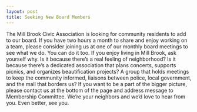 ```yaml
---
layout: post
title: Seeking New Board Members
---
```


The Mill Brook Civic Association is looking for community residents to add to our board. 
If you have two hours a month to share and enjoy working on a team, 
please consider joining us at one of our monthly board meetings to see what we do. 
You can do it too. 
If you enjoy living in Mill Brook, ask yourself why. 
Is it because there’s a real feeling of neighborhood? 
Is it because there’s a dedicated association that plans concerts, supports picnics,
and organizes beautification projects? 
A group that holds meetings to keep the community informed, liaisons between police, 
local government, and the mall that borders us? 
If you want to be a part of the bigger picture, 
please contact us at the bottom of the page and address message to Membership Committee. 
We’re your neighbors and we’d love to hear from you. Even better, see you.
